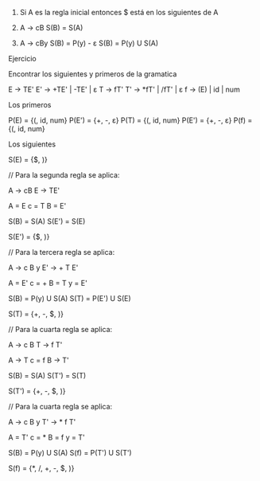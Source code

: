 1) Si A es la regla inicial entonces $ está en los siguientes de A

2) A -> cB
S(B) = S(A)

3) A -> cBy
S(B) = P(y) - ε
S(B) = P(y) U S(A)

Ejercicio

Encontrar los siguientes y primeros de la gramatica

E -> TE'
E' -> +TE' | -TE' | ε
T -> fT'
T' -> \*fT' | /fT' | ε
f -> (E) | id | num

Los primeros

P(E) = {(, id, num}
P(E') = {+, -, ε}
P(T) = {(, id, num}
P(E') = {+, -, ε}
P(f) = {(, id, num}

Los siguientes

S(E) = {$, )}

// Para la segunda regla se aplica:

A -> cB
E -> TE'

A = E
c = T
B = E'

S(B) = S(A)
S(E') = S(E)

S(E') = {$, )}


// Para la tercera regla se aplica:

A -> c B y
E' -> + T E'

A = E'
c = +
B = T
y = E'

S(B) = P(y) U S(A)
S(T) = P(E') U S(E)

S(T) = {+, -, $, )}

// Para la cuarta regla se aplica:

A -> c B
T -> f T'

A -> T
c = f
B -> T'

S(B) = S(A)
S(T') = S(T)

S(T') = {+, -, $, )}

// Para la cuarta regla se aplica:

A -> c B y
T' -> * f T'

A = T'
c = *
B = f
y = T'

S(B) = P(y) U S(A)
S(f) = P(T') U S(T')

S(f) = {*, /, +, -, $, )}

